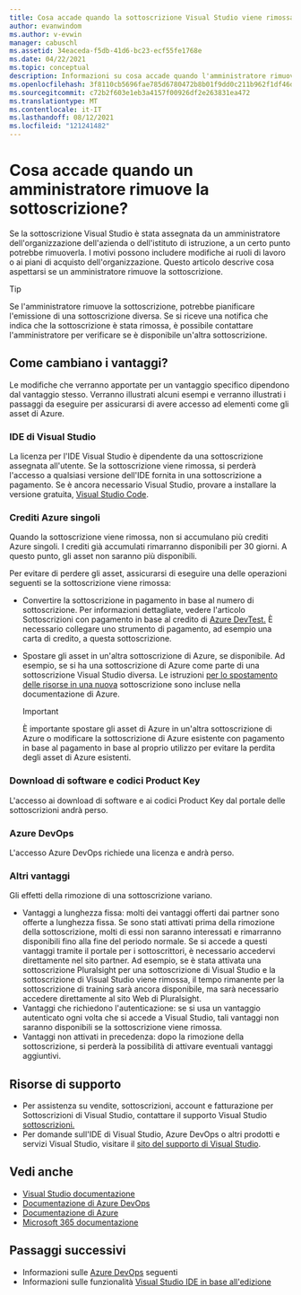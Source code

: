 ```yaml
---
title: Cosa accade quando la sottoscrizione Visual Studio viene rimossa | Microsoft Docs
author: evanwindom
ms.author: v-evwin
manager: cabuschl
ms.assetid: 34eaceda-f5db-41d6-bc23-ecf55fe1768e
ms.date: 04/22/2021
ms.topic: conceptual
description: Informazioni su cosa accade quando l'amministratore rimuove la Visual Studio sottoscrizione.
ms.openlocfilehash: 3f8110cb5696fae785d6780472b8b01f9dd0c211b962f1df46dc4ec41848a3ea
ms.sourcegitcommit: c72b2f603e1eb3a4157f00926df2e263831ea472
ms.translationtype: MT
ms.contentlocale: it-IT
ms.lasthandoff: 08/12/2021
ms.locfileid: "121241482"
---
```

# <a name="what-happens-when-an-admin-removes-my-subscription"></a>Cosa accade quando un amministratore rimuove la sottoscrizione?
Se la sottoscrizione Visual Studio è stata assegnata da un amministratore dell'organizzazione dell'azienda o dell'istituto di istruzione, a un certo punto potrebbe rimuoverla.  I motivi possono includere modifiche ai ruoli di lavoro o ai piani di acquisto dell'organizzazione.  Questo articolo descrive cosa aspettarsi se un amministratore rimuove la sottoscrizione.  

> [!TIP]
> Se l'amministratore rimuove la sottoscrizione, potrebbe pianificare l'emissione di una sottoscrizione diversa.  Se si riceve una notifica che indica che la sottoscrizione è stata rimossa, è possibile contattare l'amministratore per verificare se è disponibile un'altra sottoscrizione.  

## <a name="how-do-my-benefits-change"></a>Come cambiano i vantaggi?
Le modifiche che verranno apportate per un vantaggio specifico dipendono dal vantaggio stesso.  Verranno illustrati alcuni esempi e verranno illustrati i passaggi da eseguire per assicurarsi di avere accesso ad elementi come gli asset di Azure. 

### <a name="visual-studio-ide"></a>IDE di Visual Studio
La licenza per l'IDE Visual Studio è dipendente da una sottoscrizione assegnata all'utente.  Se la sottoscrizione viene rimossa, si perderà l'accesso a qualsiasi versione dell'IDE fornita in una sottoscrizione a pagamento.  Se è ancora necessario Visual Studio, provare a installare la versione gratuita, [Visual Studio Code](https://code.visualstudio.com/).  

### <a name="individual-azure-credits"></a>Crediti Azure singoli
Quando la sottoscrizione viene rimossa, non si accumulano più crediti Azure singoli.  I crediti già accumulati rimarranno disponibili per 30 giorni.  A questo punto, gli asset non saranno più disponibili. 

Per evitare di perdere gli asset, assicurarsi di eseguire una delle operazioni seguenti se la sottoscrizione viene rimossa:
- Convertire la sottoscrizione in pagamento in base al numero di sottoscrizione.  Per informazioni dettagliate, vedere l'articolo Sottoscrizioni con pagamento in base al credito di [Azure DevTest.](vs-azure-payg.md)  È necessario collegare uno strumento di pagamento, ad esempio una carta di credito, a questa sottoscrizione. 
- Spostare gli asset in un'altra sottoscrizione di Azure, se disponibile.  Ad esempio, se si ha una sottoscrizione di Azure come parte di una sottoscrizione Visual Studio diversa.  Le istruzioni [per lo spostamento delle risorse in una nuova](https://docs.microsoft.com/azure/azure-resource-manager/management/move-resource-group-and-subscription) sottoscrizione sono incluse nella documentazione di Azure.  

  > [!IMPORTANT]
  > È importante spostare gli asset di Azure in un'altra sottoscrizione di Azure o modificare la sottoscrizione di Azure esistente con pagamento in base al pagamento in base al proprio utilizzo per evitare la perdita degli asset di Azure esistenti. 
 
### <a name="software-downloads-and-product-keys"></a>Download di software e codici Product Key
L'accesso ai download di software e ai codici Product Key dal portale delle sottoscrizioni andrà perso. 

### <a name="azure-devops"></a>Azure DevOps
L'accesso Azure DevOps richiede una licenza e andrà perso.   

### <a name="other-benefits"></a>Altri vantaggi 
Gli effetti della rimozione di una sottoscrizione variano.  
- Vantaggi a lunghezza fissa: molti dei vantaggi offerti dai partner sono offerte a lunghezza fissa.  Se sono stati attivati prima della rimozione della sottoscrizione, molti di essi non saranno interessati e rimarranno disponibili fino alla fine del periodo normale.  Se si accede a questi vantaggi tramite il portale per i sottoscrittori, è necessario accedervi direttamente nel sito partner.  Ad esempio, se è stata attivata una sottoscrizione Pluralsight per una sottoscrizione di Visual Studio e la sottoscrizione di Visual Studio viene rimossa, il tempo rimanente per la sottoscrizione di training sarà ancora disponibile, ma sarà necessario accedere direttamente al sito Web di Pluralsight. 
- Vantaggi che richiedono l'autenticazione: se si usa un vantaggio autenticato ogni volta che si accede a Visual Studio, tali vantaggi non saranno disponibili se la sottoscrizione viene rimossa.  
- Vantaggi non attivati in precedenza: dopo la rimozione della sottoscrizione, si perderà la possibilità di attivare eventuali vantaggi aggiuntivi.  

## <a name="support-resources"></a>Risorse di supporto
- Per assistenza su vendite, sottoscrizioni, account e fatturazione per Sottoscrizioni di Visual Studio, contattare il supporto Visual Studio [sottoscrizioni.](https://my.visualstudio.com/gethelp)
- Per domande sull'IDE di Visual Studio, Azure DevOps o altri prodotti e servizi Visual Studio,  visitare il [sito del supporto di Visual Studio](https://visualstudio.microsoft.com/support/).

## <a name="see-also"></a>Vedi anche
- [Visual Studio documentazione](/visualstudio/)
- [Documentazione di Azure DevOps](/azure/devops/)
- [Documentazione di Azure](/azure/)
- [Microsoft 365 documentazione](/microsoft-365/)

## <a name="next-steps"></a>Passaggi successivi
- Informazioni sulle [Azure DevOps](https://azure.microsoft.com/services/devops/) seguenti
- Informazioni sulle funzionalità [Visual Studio IDE in base all'edizione](https://visualstudio.microsoft.com/vs/compare/)